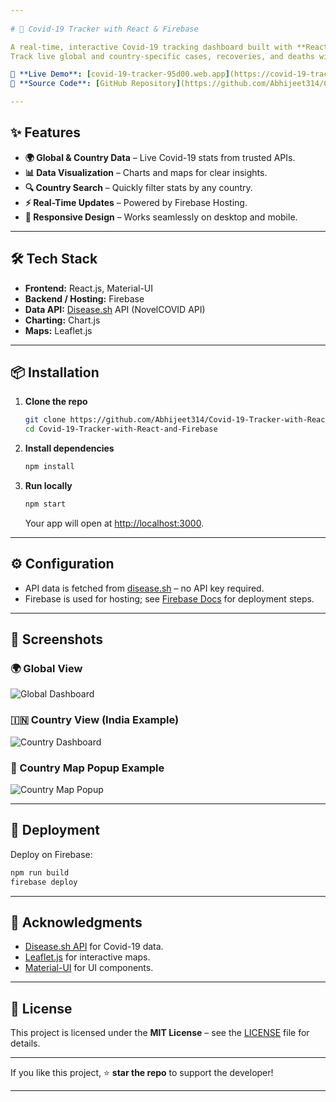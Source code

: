 ```yaml
---
 
# 🦠 Covid-19 Tracker with React & Firebase

A real-time, interactive Covid-19 tracking dashboard built with **React**, **Firebase**, and **Material-UI**.
Track live global and country-specific cases, recoveries, and deaths with engaging data visualizations.

🚀 **Live Demo**: [covid-19-tracker-95d00.web.app](https://covid-19-tracker-95d00.web.app/)
📂 **Source Code**: [GitHub Repository](https://github.com/Abhijeet314/Covid-19-Tracker-with-React-and-Firebase)

---
```


## ✨ Features

* **🌍 Global & Country Data** – Live Covid-19 stats from trusted APIs.
* **📊 Data Visualization** – Charts and maps for clear insights.
* **🔍 Country Search** – Quickly filter stats by any country.
* **⚡ Real-Time Updates** – Powered by Firebase Hosting.
* **📱 Responsive Design** – Works seamlessly on desktop and mobile.

---

## 🛠 Tech Stack

* **Frontend:** React.js, Material-UI
* **Backend / Hosting:** Firebase
* **Data API:** [Disease.sh](https://disease.sh/) API (NovelCOVID API)
* **Charting:** Chart.js
* **Maps:** Leaflet.js

---

## 📦 Installation

1. **Clone the repo**

   ```bash
   git clone https://github.com/Abhijeet314/Covid-19-Tracker-with-React-and-Firebase.git
   cd Covid-19-Tracker-with-React-and-Firebase
   ```

2. **Install dependencies**

   ```bash
   npm install
   ```

3. **Run locally**

   ```bash
   npm start
   ```

   Your app will open at [http://localhost:3000](http://localhost:3000).

---

## ⚙️ Configuration

* API data is fetched from [disease.sh](https://disease.sh/) – no API key required.
* Firebase is used for hosting; see [Firebase Docs](https://firebase.google.com/docs/hosting) for deployment steps.

---

## 📸 Screenshots

### 🌍 Global View

![Global Dashboard](./e649b200-ff30-417f-ad75-3ed54ae0cf7c.png)

### 🇮🇳 Country View (India Example)

![Country Dashboard](./b4a1187d-b867-4aa0-a34b-87fb05c43c1c.png)

### 📍 Country Map Popup Example

![Country Map Popup](./46fc54b1-ddc9-41d8-8582-007f431dedd3.png)

---

## 🚀 Deployment

Deploy on Firebase:

```bash
npm run build
firebase deploy
```

---

## 🙌 Acknowledgments

* [Disease.sh API](https://disease.sh/) for Covid-19 data.
* [Leaflet.js](https://leafletjs.com/) for interactive maps.
* [Material-UI](https://mui.com/) for UI components.

---

## 📜 License

This project is licensed under the **MIT License** – see the [LICENSE](LICENSE) file for details.

---

If you like this project, ⭐ **star the repo** to support the developer!

---

